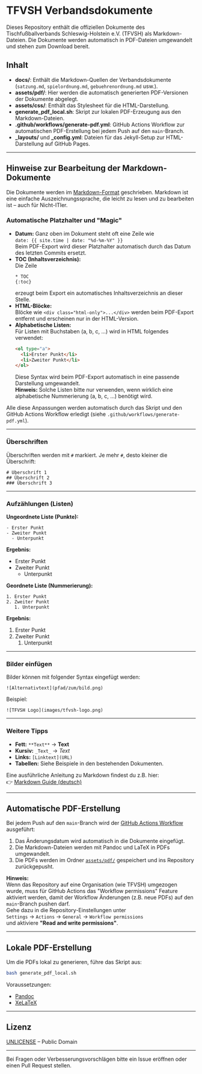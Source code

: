 # TFVSH Verbandsdokumente

Dieses Repository enthält die offiziellen Dokumente des Tischfußballverbands Schleswig-Holstein e.V. (TFVSH) als Markdown-Dateien. Die Dokumente werden automatisch in PDF-Dateien umgewandelt und stehen zum Download bereit.

## Inhalt

- **docs/**: Enthält die Markdown-Quellen der Verbandsdokumente (`satzung.md`, `spielordnung.md`, `gebuehrenordnung.md` usw.).
- **assets/pdf/**: Hier werden die automatisch generierten PDF-Versionen der Dokumente abgelegt.
- **assets/css/**: Enthält das Stylesheet für die HTML-Darstellung.
- **generate_pdf_local.sh**: Skript zur lokalen PDF-Erzeugung aus den Markdown-Dateien.
- **.github/workflows/generate-pdf.yml**: GitHub Actions Workflow zur automatischen PDF-Erstellung bei jedem Push auf den `main`-Branch.
- **_layouts/** und **_config.yml**: Dateien für das Jekyll-Setup zur HTML-Darstellung auf GitHub Pages.

---

## Hinweise zur Bearbeitung der Markdown-Dokumente

Die Dokumente werden im [Markdown-Format](https://www.markdownguide.org/basic-syntax/) geschrieben. Markdown ist eine einfache Auszeichnungssprache, die leicht zu lesen und zu bearbeiten ist – auch für Nicht-ITler.

### Automatische Platzhalter und "Magic"

- **Datum:** Ganz oben im Dokument steht oft eine Zeile wie  
  `date: {{ site.time | date: "%d-%m-%Y" }}`  
  Beim PDF-Export wird dieser Platzhalter automatisch durch das Datum des letzten Commits ersetzt.
- **TOC (Inhaltsverzeichnis):**  
  Die Zeile  
  ```
  * TOC
  {:toc}
  ```
  erzeugt beim Export ein automatisches Inhaltsverzeichnis an dieser Stelle.
- **HTML-Blöcke:**  
  Blöcke wie `<div class="html-only">...</div>` werden beim PDF-Export entfernt und erscheinen nur in der HTML-Version.
- **Alphabetische Listen:**  
  Für Listen mit Buchstaben (a, b, c, ...) wird in HTML folgendes verwendet:
  ```html
  <ol type="a">
    <li>Erster Punkt</li>
    <li>Zweiter Punkt</li>
  </ol>
  ```
  Diese Syntax wird beim PDF-Export automatisch in eine passende Darstellung umgewandelt.  
  **Hinweis:** Solche Listen bitte nur verwenden, wenn wirklich eine alphabetische Nummerierung (a, b, c, ...) benötigt wird.

Alle diese Anpassungen werden automatisch durch das Skript und den GitHub Actions Workflow erledigt (siehe `.github/workflows/generate-pdf.yml`).

---

### Überschriften

Überschriften werden mit `#` markiert. Je mehr `#`, desto kleiner die Überschrift:

```
# Überschrift 1
## Überschrift 2
### Überschrift 3
```

---

### Aufzählungen (Listen)

**Ungeordnete Liste (Punkte):**

```
- Erster Punkt
- Zweiter Punkt
  - Unterpunkt
```

**Ergebnis:**
- Erster Punkt
- Zweiter Punkt
  - Unterpunkt

**Geordnete Liste (Nummerierung):**

```
1. Erster Punkt
2. Zweiter Punkt
   1. Unterpunkt
```

**Ergebnis:**
1. Erster Punkt
2. Zweiter Punkt
   1. Unterpunkt

---

### Bilder einfügen

Bilder können mit folgender Syntax eingefügt werden:

```
![Alternativtext](pfad/zum/bild.png)
```

Beispiel:

```
![TFVSH Logo](images/tfvsh-logo.png)
```

---

### Weitere Tipps

- **Fett:** `**Text**` → **Text**
- **Kursiv:** `_Text_` → _Text_
- **Links:** `[Linktext](URL)`
- **Tabellen:** Siehe Beispiele in den bestehenden Dokumenten.

Eine ausführliche Anleitung zu Markdown findest du z.B. hier:  
👉 [Markdown Guide (deutsch)](https://www.markdownguide.org/basic-syntax/)

---

## Automatische PDF-Erstellung

Bei jedem Push auf den `main`-Branch wird der [GitHub Actions Workflow](.github/workflows/generate-pdf.yml) ausgeführt:

1. Das Änderungsdatum wird automatisch in die Dokumente eingefügt.
2. Die Markdown-Dateien werden mit Pandoc und LaTeX in PDFs umgewandelt.
3. Die PDFs werden im Ordner [`assets/pdf/`](assets/pdf/) gespeichert und ins Repository zurückgepusht.

**Hinweis:**  
Wenn das Repository auf eine Organisation (wie TFVSH) umgezogen wurde, muss für GitHub Actions das "Workflow permissions" Feature aktiviert werden, damit der Workflow Änderungen (z.B. neue PDFs) auf den `main`-Branch pushen darf.  
Gehe dazu in die Repository-Einstellungen unter  
`Settings` → `Actions` → `General` → `Workflow permissions`  
und aktiviere **"Read and write permissions"**.

---

## Lokale PDF-Erstellung

Um die PDFs lokal zu generieren, führe das Skript aus:

```sh
bash generate_pdf_local.sh
```

Voraussetzungen:
- [Pandoc](https://pandoc.org/)
- [XeLaTeX](https://www.tug.org/xetex/)

---

## Lizenz

[UNLICENSE](LICENSE) – Public Domain

---

Bei Fragen oder Verbesserungsvorschlägen bitte ein Issue eröffnen oder einen Pull Request stellen.
